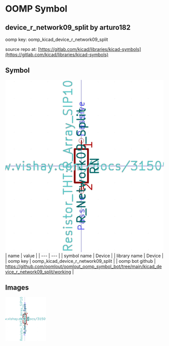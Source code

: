# OOMP Symbol  
## device_r_network09_split  by arturo182  
  
oomp key: oomp_kicad_device_r_network09_split  
  
source repo at: [https://gitlab.com/kicad/libraries/kicad-symbols](https://gitlab.com/kicad/libraries/kicad-symbols)  
## Symbol  
  
[![working.png](working_600.png)](working.png)  
| name | value | 
| --- | --- | 
| symbol name | Device | 
| library name | Device | 
| oomp key | oomp_kicad_device_r_network09_split | 
| oomp bot github | https://github.com/oomlout/oomlout_oomp_symbol_bot/tree/main/kicad_device_r_network09_split/working | 
## Images  
  
[![working.png](working_140.png)](working.png)  
